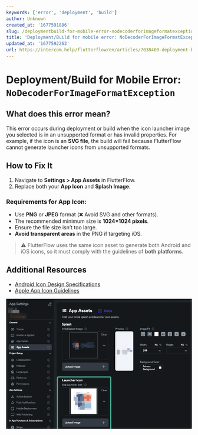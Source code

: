 ```yaml
---
keywords: ['error', 'deployment', 'build']
author: Unknown
created_at: '1677591886'
slug: /deploymentbuild-for-mobile-error-nodecoderforimageformatexception
title: 'Deployment/Build for mobile error: NoDecoderForImageFormatException'
updated_at: '1677592263'
url: https://intercom.help/flutterflow/en/articles/7038400-deployment-build-for-mobile-error-nodecoderforimageformatexception
---
```


# Deployment/Build for Mobile Error: `NoDecoderForImageFormatException`

## What does this error mean?

This error occurs during deployment or build when the icon launcher image you selected is in an unsupported format or has invalid properties. For example, if the icon is an **SVG file**, the build will fail because FlutterFlow cannot generate launcher icons from unsupported formats.

## How to Fix It

1. Navigate to **Settings > App Assets** in FlutterFlow.
2. Replace both your **App Icon** and **Splash Image**.

### Requirements for App Icon:

- Use **PNG** or **JPEG** format (❌ Avoid SVG and other formats).
- The recommended minimum size is **1024×1024 pixels**.
- Ensure the file size isn’t too large.
- **Avoid transparent areas** in the PNG if targeting iOS.

> ⚠️ FlutterFlow uses the same icon asset to generate both Android and iOS icons, so it must comply with the guidelines of **both platforms**.

## Additional Resources

- [Android Icon Design Specifications](https://developer.android.com/distribute/google-play/resources/icon-design-specifications)
- [Apple App Icon Guidelines](https://developer.apple.com/design/human-interface-guidelines/foundations/app-icons/)

![Invalid Icon Example](../assets/20250430121258715184.png)
